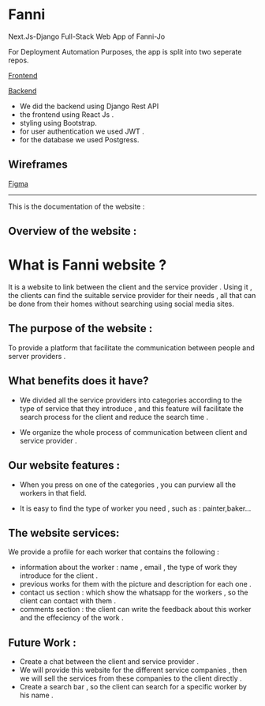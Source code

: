 # Fanni

Next.Js-Django Full-Stack Web App of Fanni-Jo

For Deployment Automation Purposes, the app is split into two seperate repos.

[Frontend](https://github.com/Fanni-Jo/Front-end)

[Backend](https://github.com/Fanni-Jo/Back-end)

- We did  the backend using Django Rest API 
- the frontend using React Js .
- styling using Bootstrap.
- for user authentication we used JWT . 
- for the  database we used  Postgress.
 

## Wireframes

[Figma](https://www.figma.com/file/UH1ApCUTj4wsPaQX5ej0jj/Untitled?node-id=0%3A1)
 
---
This is the documentation of the website : 
## Overview of the website : 

# What is  Fanni website ?


It is a website to link between the client and the service provider . Using it , the clients can find the suitable service provider for their needs , all that can be done  from their homes without searching using social media sites. 


##  The purpose of the website : 

To provide a platform that  facilitate the communication between  people and server providers .

##  What benefits does it have?

- We divided  all the service providers into categories according to the type of service that they introduce , and this feature will facilitate the search process for the client and reduce the search time .

-  We organize the whole process of communication between client and service provider .


## Our website features :

- When you press on one of the categories , you can purview all the workers in that field.

- It is easy to find the type of worker you need , such as : painter,baker…

## The website services:

We provide a profile for each worker that contains the following : 
- information about the worker : name , email , the type of work they introduce for the client . 
- previous works for them with the picture and description for each one . 
- contact us section : which show the whatsapp for the workers , so the client can contact with them . 
- comments section : the client can write the feedback about this worker and the effeciency of the work .

## Future Work : 

- Create a chat between the client and service provider .
- We will provide this website for the different service companies , then we will sell the services from these companies to the client directly .
- Create a search bar , so the client can search for a specific worker by his name . 




 





